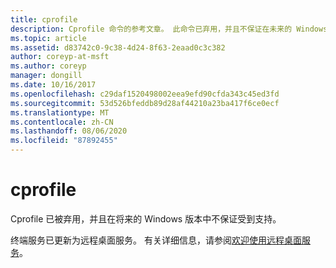 ```yaml
---
title: cprofile
description: Cprofile 命令的参考文章。 此命令已弃用，并且不保证在未来的 Windows 版本中受支持。
ms.topic: article
ms.assetid: d83742c0-9c38-4d24-8f63-2eaad0c3c382
author: coreyp-at-msft
ms.author: coreyp
manager: dongill
ms.date: 10/16/2017
ms.openlocfilehash: c29daf1520498002eea9efd90cfda343c45ed3fd
ms.sourcegitcommit: 53d526bfeddb89d28af44210a23ba417f6ce0ecf
ms.translationtype: MT
ms.contentlocale: zh-CN
ms.lasthandoff: 08/06/2020
ms.locfileid: "87892455"
---
```

# <a name="cprofile"></a>cprofile

Cprofile 已被弃用，并且在将来的 Windows 版本中不保证受到支持。

终端服务已更新为远程桌面服务。 有关详细信息，请参阅[欢迎使用远程桌面服务](../../remote/remote-desktop-services/welcome-to-rds.md)。
